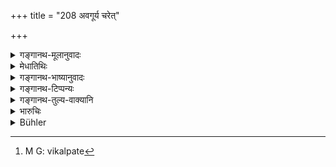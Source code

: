 +++
title = "208 अवगूर्य चरेत्"

+++

<details><summary>गङ्गानथ-मूलानुवादः</summary>

On threatening a Brāhmaṇa, one shall perform the Kṛcchra; on striking him, the Atikṛcchara, and on shedding his blood, both the Kṛcchra and the Atikṛcchra.— (208)
</details>

<details><summary>मेधातिथिः</summary>

पूर्वस्य प्रायश्चित्तम् एतत् । "ब्राह्मणरुजः कृत्वा" (म्ध् ११.६६) इति शोणितोत्पादनाद् अन्यत्रैतत् । यदि वा तेनेदं विकल्प्यते[^३३४] ॥ ११.२०८ ॥


[^३३४]:
     M G: vikalpate
</details>

<details><summary>गङ्गानथ-भाष्यानुवादः</summary>

This propounds the expiation for the offences described above.

The ‘shedding of blood’ spoken of here is something different from ‘causing pain to a Brāhmaṇa’ mentioned above (under 67); or the two may be regarded as optional alternatives.—(208)
</details>

<details><summary>गङ्गानथ-टिप्पन्यः</summary>

This verse is quoted in *Smṛtitattva* (p. 479);—in *Mitākṣarā* (3.280),
which remarks that when bleeding is brought about, it must involve both
‘threatening’ (*avagūraṇa*) and ‘striking’ (*nipātana*),—as without
these there could be no *wounding* but in the case of bleeding, the
expiation would be ‘*Kṛcchrātikṛcchra*’ (which is prescribed for the
bleeding), and not ‘*Kṛcchra*’ and ‘*Atikṛcchra*’ also (which are
prescribed separately for ‘threatening’ and ‘striking’
respectively);—and in *Prāyaścittaviveka* (p. 464).
</details>

<details><summary>गङ्गानथ-तुल्य-वाक्यानि</summary>

*Baudhāyana* (2.1.7).—‘He who has raised his hand against a Brāhmaṇa
shall perform a *Kṛcchra* penance; an *Atikṛcchra* penance, if he
strikes him; *Kṛcchra* and *Cāndrāyaṇa*, if blood flows.’

*Viṣṇu* (54.30).—‘For attacking a Brāhmaṇa, the *Kṛcchra* penance should
be performed; for striking him, the *Atikṛcchra*; and for fetching blood
from him, the *Kṛcchrātikṛcchra*.’

*Parāśara* (11.51).—(Same as Manu.)

*Yājñavalkya* (3.293).—‘For raising a stick against a Brāhmaṇa, the
*Kṛcchra* penance; for striking him, the *Atikṛcchra*; for fetching his
blood, the *Kṛcchrātikṛcchra*; for inflicting such hurt as keeps the
blood within the skin, the *Kṛcchra* should be performed.’
</details>

<details><summary>भारुचिः</summary>

सर्वो ब्राह्मणादिवर्णः । "ब्राह्मणस्य रुजःकृत्यम्" इति चैतज् जातिभ्रंशकरमध उपदिष्टम् । यतः तदीयेन प्रायश्चित्तेन कृच्छ्रातिकृच्छ्रौ विकल्पितौ स्याताम् ॥ ११.२०७ ॥
</details>

<details><summary>Bühler</summary>

209	For threatening a Brahmana, (the offender) shall perform a Krikkhra, for striking him an Atikrikkhra, for shedding his blood a Krikkhra and an Atikrikkhra.
</details>
